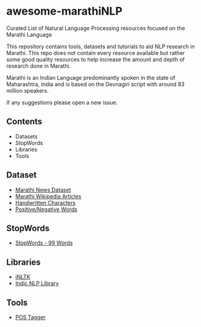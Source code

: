 # awesome-marathiNLP

Curated List of Natural Language Processing resources focused on the Marathi Language

This repository contains tools, datasets and tutorials to aid NLP research in Marathi. This repo does not contain every resource available but rather some good quality resources to help increase the amount and depth of research done in Marathi.

Marathi is an Indian Language predominantly spoken in the state of Maharashtra, India and is based on the Devnagiri script with around 83 million speakers.

If any suggestions please open a new issue.


## Contents
* Datasets
* StopWords
* Libraries
* Tools


## Dataset
  * [Marathi News Dataset](https://www.kaggle.com/disisbig/marathi-news-dataset)
  * [Marathi Wikipedia Articles](https://www.kaggle.com/disisbig/marathi-wikipedia-articles)
  * [Handwritten Characters](https://www.kaggle.com/shalakadeore/handwritten-marathi-devanagari-characters)
  * [Positive/Negative Words](https://www.kaggle.com/rtatman/sentiment-lexicons-for-81-languages)
 
## StopWords
  * [StopWords - 99 Words](https://www.kaggle.com/rtatman/stopword-lists-for-19-languages)
  
## Libraries
  * [iNLTK](https://github.com/goru001/inltk)
  * [Indic NLP Library](http://anoopkunchukuttan.github.io/indic_nlp_library/)
  
## Tools
  * [POS Tagger](https://github.com/avineshpvs/indic_tagger)

